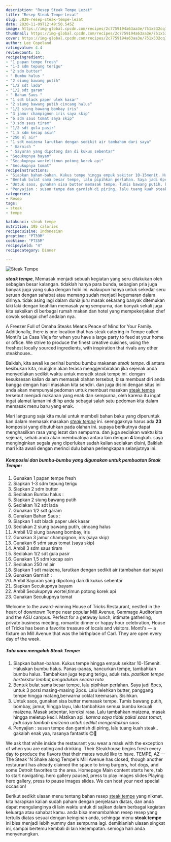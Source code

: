 ```yaml
---
description: "Resep Steak Tempe Lezat"
title: "Resep Steak Tempe Lezat"
slug: 3039-resep-steak-tempe-lezat
date: 2020-11-09T12:49:50.545Z
image: https://img-global.cpcdn.com/recipes/2c7759194a63aa3e/751x532cq70/steak-tempe-foto-resep-utama.jpg
thumbnail: https://img-global.cpcdn.com/recipes/2c7759194a63aa3e/751x532cq70/steak-tempe-foto-resep-utama.jpg
cover: https://img-global.cpcdn.com/recipes/2c7759194a63aa3e/751x532cq70/steak-tempe-foto-resep-utama.jpg
author: Lee Copeland
ratingvalue: 4.4
reviewcount: 15
recipeingredient:
- "1 papan tempe fresh"
- "1-3 sdm tepung terigu"
- "2 sdm butter"
- " Bumbu halus "
- "2 siung bawang putih"
- "1/2 sdt lada"
- "1/2 sdt garam"
- " Bahan Saus "
- "1 sdt black paper ulek kasar"
- "2 siung bawang putih cincang halus"
- "1/2 siung bawang bombay iris"
- "3 jamur champignon iris saya skip"
- "6 sdm saus tomat saya skip"
- "3 sdm saus tiram"
- "1/2 sdt gula pasir"
- "1,5 sdm kecap asin"
- "250 ml air"
- "1 sdt maizena larutkan dengan sedikit air tambahan dari saya"
- " Garnish "
- " Sayuran yang dipotong dan di kukus sebentar"
- "Secukupnya bayam"
- "Secukupnya worteltimun potong korek api"
- "Secukupnya tomat"
recipeinstructions:
- "Siapkan bahan-bahan. Kukus tempe hingga empuk sekitar 10-15menit. Haluskan bumbu halus. Panas-panas, hancurkan tempe, tambahkan bumbu halus. Tambahkan juga tepung terigu, aduk rata. *pastikan tempe bertekstur lembut,pengadukan secara rata*"
- "Bentuk bulat sama besar tempe, lalu pipihkan perlahan. Saya jadi 6pcs, untuk 3 porsi masing-masing 2pcs. Lalu lelehkan butter, panggang tempe hingga matang,berwarna coklat keemasan. Sisihkan."
- "Untuk saos, gunakan sisa butter memasak tempe. Tumis bawang putih, bombay, jamur, hingga layu, lalu tambahkan semua bumbu kecuali maizena. Masak sebentar, koreksi rasa. Lalu tambahkan maizena, masak hingga meletup kecil. Matikan api. *karena saya tidak pakai saos tomat, jadi saya tambah maizena untuk sedikit mengentalkan saus*"
- "Penyajian : susun tempe dan garnish di piring, lalu tuang kuah steak.. gakalah enak yaa, rasanya fantastis 😍🤗"
categories:
- Resep
tags:
- steak
- tempe

katakunci: steak tempe 
nutrition: 195 calories
recipecuisine: Indonesian
preptime: "PT39M"
cooktime: "PT35M"
recipeyield: "4"
recipecategory: Dinner

---
```



![Steak Tempe](https://img-global.cpcdn.com/recipes/2c7759194a63aa3e/751x532cq70/steak-tempe-foto-resep-utama.jpg)

<b><i>steak tempe</i></b>, Memasak menjadi sebuah kegiatan yang seru dilakukan oleh sebagian besar kalangan. tidaklah hanya para bunda, sebagian pria juga banyak juga yang suka dengan hobi ini. walaupun hanya untuk sekedar seru seruan dengan sahabat atau memang sudah menjadi kegemaran dalam dirinya. tidak asing lagi dalam dunia juru masak sekarang banyak ditemukan laki laki dengan keahlian memasak yang sempurna, dan banyak sekali juga kita saksikan di berbagai rumah makan dan hotel yang mempekerjakan chef cowok sebagai chef andalan nya.

A Freezer Full of Omaha Steaks Means Peace of Mind for Your Family. Additionally, there is one location that has steak catering in Tempe called Monti&#39;s La Casa Vieja for when you have a large party to feed at your home or office. We strive to produce the finest creative cuisines, using the freshest locally sourced ingredients, with inspiration that rivals any other steakhouse..

Baiklah, kita awali ke perihal bumbu bumbu makanan <i>steak tempe</i>. di antara kesibukan kita, mungkin akan terasa menggembirakan jika sejenak anda menyediakan sedikit waktu untuk meracik steak tempe ini. dengan kesuksesan kalian dalam memasak olahan tersebut, bisa membuat diri anda bangga dengan hasil masakan kita sendiri. dan juga disini dengan situs ini anda akan mempunyai pedoman untuk membuat masakan <u>steak tempe</u> tersebut menjadi makanan yang enak dan sempurna, oleh karena itu ingat ingat alamat laman ini di hp anda sebagai salah satu pedoman kita dalam memasak menu baru yang enak.


Mari langsung saja kita mulai untuk membeli bahan baku yang diperuntuk kan dalam memasak masakan <u><i>steak tempe</i></u> ini. seenggaknya harus ada <b>23</b> komposisi yang dibutuhkan pada olahan ini. supaya berikutnya dapat menghasilkan rasa yang lezat dan sempurna. dan juga sediakan waktu kita sejenak, sebab anda akan membuatnya antara lain dengan <b>4</b> langkah. saya menginginkan segala yang diperlukan sudah kalian sediakan disini, Baiklah mari kita awali dengan merinci dulu bahan perlengkapan selanjutnya ini.

<!--inarticleads1-->

##### Komposisi dan bumbu-bumbu yang digunakan untuk pembuatan Steak Tempe:

1. Gunakan 1 papan tempe fresh
1. Siapkan 1-3 sdm tepung terigu
1. Siapkan 2 sdm butter
1. Sediakan  Bumbu halus :
1. Siapkan 2 siung bawang putih
1. Sediakan 1/2 sdt lada
1. Gunakan 1/2 sdt garam
1. Gunakan  Bahan Saus :
1. Siapkan 1 sdt black paper ulek kasar
1. Sediakan 2 siung bawang putih, cincang halus
1. Ambil 1/2 siung bawang bombay, iris
1. Gunakan 3 jamur champignon, iris (saya skip)
1. Gunakan 6 sdm saus tomat (saya skip)
1. Ambil 3 sdm saus tiram
1. Sediakan 1/2 sdt gula pasir
1. Gunakan 1,5 sdm kecap asin
1. Sediakan 250 ml air
1. Siapkan 1 sdt maizena, larutkan dengan sedikit air (tambahan dari saya)
1. Gunakan  Garnish :
1. Ambil  Sayuran yang dipotong dan di kukus sebentar
1. Siapkan Secukupnya bayam
1. Ambil Secukupnya wortel,timun potong korek api
1. Gunakan Secukupnya tomat


Welcome to the award-winning House of Tricks Restaurant, nestled in the heart of downtown Tempe near popular Mill Avenue, Gammage Auditorium and the ASU campus. Perfect for a getaway lunch, intimate gathering, private business meeting, romantic dinner or happy hour celebration, House of Tricks has been a favorite treasure of locals and visitors. Monti&#39;s — a fixture on Mill Avenue that was the birthplace of Carl. They are open every day of the week. 

<!--inarticleads2-->

##### Tata cara mengolah Steak Tempe:

1. Siapkan bahan-bahan. Kukus tempe hingga empuk sekitar 10-15menit. Haluskan bumbu halus. Panas-panas, hancurkan tempe, tambahkan bumbu halus. Tambahkan juga tepung terigu, aduk rata. *pastikan tempe bertekstur lembut,pengadukan secara rata*
1. Bentuk bulat sama besar tempe, lalu pipihkan perlahan. Saya jadi 6pcs, untuk 3 porsi masing-masing 2pcs. Lalu lelehkan butter, panggang tempe hingga matang,berwarna coklat keemasan. Sisihkan.
1. Untuk saos, gunakan sisa butter memasak tempe. Tumis bawang putih, bombay, jamur, hingga layu, lalu tambahkan semua bumbu kecuali maizena. Masak sebentar, koreksi rasa. Lalu tambahkan maizena, masak hingga meletup kecil. Matikan api. *karena saya tidak pakai saos tomat, jadi saya tambah maizena untuk sedikit mengentalkan saus*
1. Penyajian : susun tempe dan garnish di piring, lalu tuang kuah steak.. gakalah enak yaa, rasanya fantastis 😍🤗


We ask that while inside the restaurant you wear a mask with the exception of when you are eating and drinking. Their Steakhouse begins fresh every day to produce the flavors that their mates would like to have. TEMPE, AZ — The Steak &#39;N Shake along Tempe&#39;s Mill Avenue has closed, though another restaurant has already claimed the space to bring burgers, hot dogs, and some Detroit favorites to the area. Homepage Main content starts here, tab to start navigating. hero gallery paused, press to play images slides Playing hero gallery, press to pause images slides. We can host your next special occasion! 

Berikut sedikit ulasan menu tentang bahan resep <u>steak tempe</u> yang nikmat. kita harapkan kalian sudah paham dengan penjelasan diatas, dan anda dapat mengulanginya di lain waktu untuk di sajikan dalam berbagai kegiatan keluarga atau sahabat kamu. anda bisa menambahkan resep resep yang tertulis diatas sesuai dengan keinginan anda, sehingga menu <b>steak tempe</b> ini bisa menjadi lebih yummy dan sempurna lagi. demikianlah ulasan singkat ini, sampai bertemu kembali di lain kesempatan. semoga hari anda menyenangkan.
